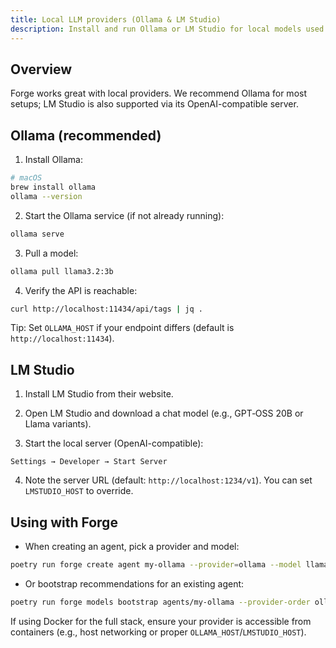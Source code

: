 ```yaml
---
title: Local LLM providers (Ollama & LM Studio)
description: Install and run Ollama or LM Studio for local models used by Forge.
---
```


## Overview

Forge works great with local providers. We recommend Ollama for most setups; LM Studio is also supported via its OpenAI-compatible server.

## Ollama (recommended)

1) Install Ollama:

```bash
# macOS
brew install ollama
ollama --version
```

2) Start the Ollama service (if not already running):

```bash
ollama serve
```

3) Pull a model:

```bash
ollama pull llama3.2:3b
```

4) Verify the API is reachable:

```bash
curl http://localhost:11434/api/tags | jq .
```

Tip: Set `OLLAMA_HOST` if your endpoint differs (default is `http://localhost:11434`).

## LM Studio

1) Install LM Studio from their website.

2) Open LM Studio and download a chat model (e.g., GPT‑OSS 20B or Llama variants).

3) Start the local server (OpenAI-compatible):

```text
Settings → Developer → Start Server
```

4) Note the server URL (default: `http://localhost:1234/v1`). You can set `LMSTUDIO_HOST` to override.

## Using with Forge

- When creating an agent, pick a provider and model:

```bash
poetry run forge create agent my-ollama --provider=ollama --model llama3.2:3b
```

- Or bootstrap recommendations for an existing agent:

```bash
poetry run forge models bootstrap agents/my-ollama --provider-order ollama,lmstudio --interactive
```

If using Docker for the full stack, ensure your provider is accessible from containers (e.g., host networking or proper `OLLAMA_HOST`/`LMSTUDIO_HOST`).


